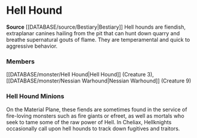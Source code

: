 ﻿---
creature_family: Hell Hound
id: '60'
name: Hell Hound
rarity: Common
rus_type_level: null
source: '[[DATABASE/source/Bestiary|Bestiary]]'
trait: null
type: Creature Family

---
# Hell Hound

**Source** [[DATABASE/source/Bestiary|Bestiary]]
Hell hounds are fiendish, extraplanar canines hailing from the pit that can hunt down quarry and breathe supernatural gouts of flame. They are temperamental and quick to aggressive behavior.

### Members

[[DATABASE/monster/Hell Hound|Hell Hound]] (Creature 3), [[DATABASE/monster/Nessian Warhound|Nessian Warhound]] (Creature 9)

###  Hell Hound Minions

On the Material Plane, these fiends are sometimes found in the service of fire-loving monsters such as fire giants or efreet, as well as mortals who seek to tame some of the raw power of Hell. In Cheliax, Hellknights occasionally call upon hell hounds to track down fugitives and traitors.